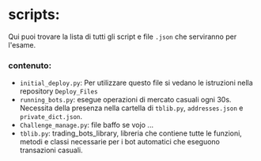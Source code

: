 # scripts:

Qui puoi trovare la lista di tutti gli script e file `.json` che serviranno per l'esame.

### contenuto:

- `initial_deploy.py`: Per utilizzare questo file si vedano le istruzioni nella repository `Deploy_Files`
-  `running_bots.py`: esegue operazioni di mercato casuali ogni 30s. Necessita della presenza nella cartella di `tblib.py`, `addresses.json` e `private_dict.json`.
- `Challenge_manage.py`: file baffo se vojo ...
- `tblib.py`: trading_bots_library, libreria che contiene tutte le funzioni, metodi e classi necessarie per i bot automatici che eseguono transazioni casuali.

